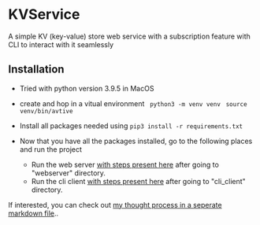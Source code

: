 # KVService
 
 A simple KV (key-value) store web service with a subscription feature with CLI to interact with it seamlessly


## Installation 

- Tried with python version 3.9.5 in MacOS
- create and hop in a vitual environment 
    ``` python3 -m venv venv```
    ``` source venv/bin/avtive```

- Install all packages needed using
    ```pip3 install -r requirements.txt```

- Now that you have all the packages installed, go to the following places and run the project
    - Run the web server [with steps present here](/web_server/README.md) after going to "webserver" directory.
    - Run the cli client [with steps present here](/cli_client/README.md) after going to "cli_client" directory.

If interested, you can check out [my thought process in a seperate markdown file](thought_process.md)..